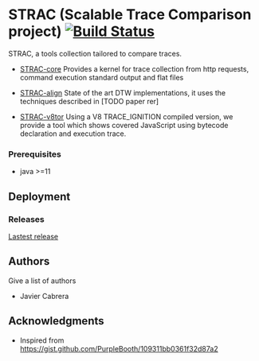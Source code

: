 # STRAC (Scalable Trace Comparison project) [![Build Status](https://travis-ci.org/Jacarte/STRAC.svg?branch=master)](https://travis-ci.org/Jacarte/STRAC)

STRAC, a tools collection tailored to compare traces.

- [STRAC-core](https://github.com/Jacarte/STRACcore/tree/ecd8ea446b310bdb068feffa3f1f5a8ba43ef41a) Provides a kernel for trace collection from http requests, command execution standard output and flat files

- [STRAC-align](/STRACAlign) State of the art DTW implementations, it uses the techniques described in [TODO paper rer]

- [STRAC-v8tor](/STRACv8tor) Using a V8 TRACE_IGNITION compiled version, we provide a tool which shows covered JavaScript using bytecode declaration and execution trace.

### Prerequisites

- java >=11

## Deployment

### Releases

[Lastest release](https://github.com/Jacarte/STRAC/releases/download/0.21/STRAC.zip)

## Authors

Give a list of authors

* Javier Cabrera

## Acknowledgments

* Inspired from <https://gist.github.com/PurpleBooth/109311bb0361f32d87a2>

